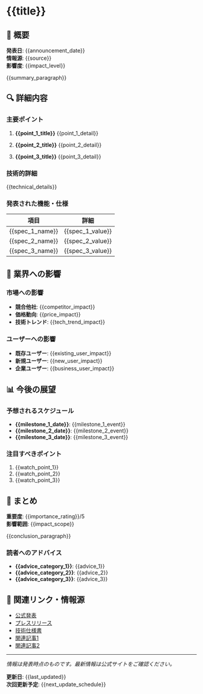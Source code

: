 # {{title}}

## 📰 概要

**発表日**: {{announcement_date}}  
**情報源**: {{source}}  
**影響度**: {{impact_level}}

{{summary_paragraph}}

## 🔍 詳細内容

### 主要ポイント

1. **{{point_1_title}}**
   {{point_1_detail}}

2. **{{point_2_title}}**
   {{point_2_detail}}

3. **{{point_3_title}}**
   {{point_3_detail}}

### 技術的詳細

{{technical_details}}

### 発表された機能・仕様

| 項目 | 詳細 |
|------|------|
| {{spec_1_name}} | {{spec_1_value}} |
| {{spec_2_name}} | {{spec_2_value}} |
| {{spec_3_name}} | {{spec_3_value}} |

## 💭 業界への影響

### 市場への影響
- **競合他社**: {{competitor_impact}}
- **価格動向**: {{price_impact}}
- **技術トレンド**: {{tech_trend_impact}}

### ユーザーへの影響
- **既存ユーザー**: {{existing_user_impact}}
- **新規ユーザー**: {{new_user_impact}}
- **企業ユーザー**: {{business_user_impact}}

## 📊 今後の展望

### 予想されるスケジュール
- **{{milestone_1_date}}**: {{milestone_1_event}}
- **{{milestone_2_date}}**: {{milestone_2_event}}
- **{{milestone_3_date}}**: {{milestone_3_event}}

### 注目すべきポイント
1. {{watch_point_1}}
2. {{watch_point_2}}
3. {{watch_point_3}}

## 🎯 まとめ

**重要度**: {{importance_rating}}/5  
**影響範囲**: {{impact_scope}}

{{conclusion_paragraph}}

### 読者へのアドバイス
- **{{advice_category_1}}**: {{advice_1}}
- **{{advice_category_2}}**: {{advice_2}}
- **{{advice_category_3}}**: {{advice_3}}

## 🔗 関連リンク・情報源

- [公式発表]({{official_announcement}})
- [プレスリリース]({{press_release}})
- [技術仕様書]({{tech_specs}})
- [関連記事1]({{related_article_1}})
- [関連記事2]({{related_article_2}})

---
*情報は発表時点のものです。最新情報は公式サイトをご確認ください。*

**更新日**: {{last_updated}}  
**次回更新予定**: {{next_update_schedule}}
